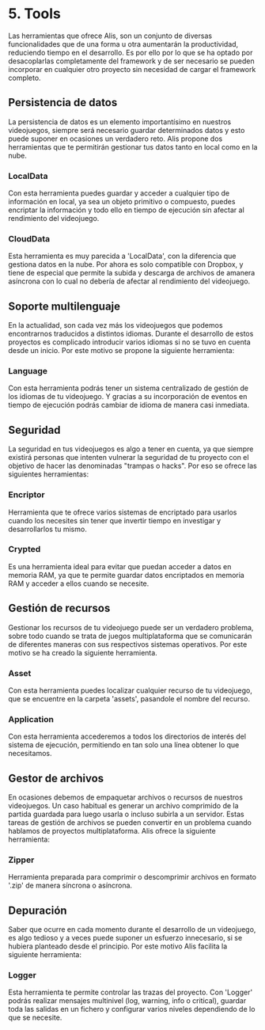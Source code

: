 # 5. Tools

Las herramientas que ofrece Alis, son un conjunto de diversas
funcionalidades que de una forma u otra aumentarán la productividad,
reduciendo tiempo en el desarrollo. Es por ello por lo que se ha optado
por desacoplarlas completamente del framework y de ser necesario se
pueden incorporar en cualquier otro proyecto sin necesidad de cargar el
framework completo.

## Persistencia de datos

La persistencia de datos es un elemento importantísimo en nuestros
videojuegos, siempre será necesario guardar determinados datos y esto
puede suponer en ocasiones un verdadero reto. Alis propone dos
herramientas que te permitirán gestionar tus datos tanto en local como
en la nube.

### LocalData

Con esta herramienta puedes guardar y acceder a cualquier tipo de
información en local, ya sea un objeto primitivo o compuesto, puedes
encriptar la información y todo ello en tiempo de ejecución sin afectar
al rendimiento del videojuego.

### CloudData

Esta herramienta es muy parecida a 'LocalData', con la diferencia que
gestiona datos en la nube. Por ahora es solo compatible con Dropbox, y
tiene de especial que permite la subida y descarga de archivos de
amanera asíncrona con lo cual no debería de afectar al rendimiento del
videojuego.

## Soporte multilenguaje

En la actualidad, son cada vez más los videojuegos que podemos
encontrarnos traducidos a distintos idiomas. Durante el desarrollo de
estos proyectos es complicado introducir varios idiomas si no se tuvo en
cuenta desde un inicio. Por este motivo se propone la siguiente
herramienta:

### Language

Con esta herramienta podrás tener un sistema centralizado de gestión de
los idiomas de tu videojuego. Y gracias a su incorporación de eventos en
tiempo de ejecución podrás cambiar de idioma de manera casi inmediata.

## Seguridad

La seguridad en tus videojuegos es algo a tener en cuenta, ya que
siempre existirá personas que intenten vulnerar la seguridad de tu
proyecto con el objetivo de hacer las denominadas "trampas o hacks". Por
eso se ofrece las siguientes herramientas:

### Encriptor

Herramienta que te ofrece varios sistemas de encriptado para usarlos
cuando los necesites sin tener que invertir tiempo en investigar y
desarrollarlos tu mismo.

### Crypted

Es una herramienta ideal para evitar que puedan acceder a datos en
memoria RAM, ya que te permite guardar datos encriptados en memoria RAM
y acceder a ellos cuando se necesite.

## Gestión de recursos

Gestionar los recursos de tu videojuego puede ser un verdadero problema,
sobre todo cuando se trata de juegos multiplataforma que se comunicarán
de diferentes maneras con sus respectivos sistemas operativos. Por este
motivo se ha creado la siguiente herramienta.

### Asset

Con esta herramienta puedes localizar cualquier recurso de tu
videojuego, que se encuentre en la carpeta 'assets', pasandole el nombre
del recurso.

### Application

Con esta herramienta accederemos a todos los directorios de interés del
sistema de ejecución, permitiendo en tan solo una línea obtener lo que
necesitamos.

## Gestor de archivos

En ocasiones debemos de empaquetar archivos o recursos de nuestros
videojuegos. Un caso habitual es generar un archivo comprimido de la
partida guardada para luego usarla o incluso subirla a un servidor.
Estas tareas de gestión de archivos se pueden convertir en un problema
cuando hablamos de proyectos multiplataforma. Alis ofrece la siguiente
herramienta:

### Zipper

Herramienta preparada para comprimir o descomprimir archivos en formato
'.zip' de manera síncrona o asíncrona.

## Depuración

Saber que ocurre en cada momento durante el desarrollo de un videojuego,
es algo tedioso y a veces puede suponer un esfuerzo innecesario, si se
hubiera planteado desde el principio. Por este motivo Alis facilita la
siguiente herramienta:

### Logger

Esta herramienta te permite controlar las trazas del proyecto. Con
'Logger' podrás realizar mensajes multinivel (log, warning, info o
critical), guardar toda las salidas en un fichero y configurar varios
niveles dependiendo de lo que se necesite.

